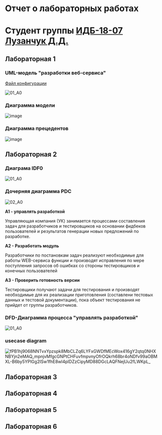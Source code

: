 # Отчет о лабораторных работах
# Студент группы [ИДБ-18-07](https://github.com/stankin/design-part-1/wiki/list-idb-18-07) [Лузанчук Д.Д.](https://github.com/VRCHarbor)

## <b>Лабораторная 1</b>

### UML-модель "разработки веб-сервиса"

[Файл конфигурации](https://github.com/VRCHarbor/Danila.github.io/blob/main/labWork1.rsf)

![01_A0](https://user-images.githubusercontent.com/62661818/133085138-20eae7cc-1bee-4b6e-a9df-ce20617cfaf9.png)

### Диаграмма модели

![image](https://user-images.githubusercontent.com/62661818/133085310-0649fa37-a076-4062-bc40-0b9cebae6a0b.png)

### Диаграмма прецедентов

![image](https://user-images.githubusercontent.com/62661818/133087021-70009137-e8a2-4e7b-9cdf-4d4e8ed92746.png)


## **Лабораторная 2**

### Диаграма IDF0

![01_A0](https://user-images.githubusercontent.com/62661818/147070600-bdf34115-9b56-4c56-8956-bebc5cd8a73a.png)

### Дочерняя диаграмма PDC

![02_A0](https://user-images.githubusercontent.com/62661818/147070417-905416d2-948d-472a-8af7-136cdf3de880.png)

**А1 - управлять разработкой**

Управляющая компания (УК) занимается процессами составления задач для разработчиков и тестировщиков на основании фидбеков пользователей и результатов генерации новых предложений по разработке.  

**А2 - Разработать модуль**

Разработчики по постановкам задач реализуют необходимые для работы WEB-сервиса функции и производят исправления по мере поступления запросов об ошибках со стороны тестировщиков и конечных пользователей

**А3 - Проверить готовность версии**

Тестировщики получают задачи для тестирования и производят необходимые для их реализации приготовления (составлени тестовых данных и тестовой документации), пока объект тестирования не прийдет от группы разработчиков. 


### DFD-Диаграмма процесса "управлять разработкой"

![01_A0](https://user-images.githubusercontent.com/62661818/147071093-592bd947-dc2b-4ce1-9031-7fb2563d15d5.png)

### usecase diagram

![fPB1hj9068NNTvxYpzspk8MbCLZq6LYFxGWDfMEcWox416gY2qtq0NHXNBYjn2eMAQ_mpnjvMfgcGNPtCHFuvfmpvnyOfrOQkrh68br4oNDfv99aOBMXL-B6by5YPlGg2ISw1fhE8wl4pIDZzCipyMD88DGcLAQFNejUu2fLWKpL_](https://user-images.githubusercontent.com/62661818/147077345-a10a619b-c52f-4ad7-9bbd-f16a5dd58e91.png)


## Лабораторная 3

## Лабораторная 4

## Лабораторная 5

## Лабораторная 6
